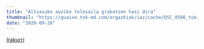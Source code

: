 ```yaml
---
title: "Altsasuko auziko telesaila grabatzen hasi dira"
thumbnail: "https://guaixe.tok-md.com/argazkiak/iaz/cache/DSC_0566_tokikom_1200x675.JPG"
date: "2020-09-28"
---
```

[Irakurri](https://guaixe.eus/altsasu/1600964143900-altsasuko-auziko-telesaila-grabatzen-hasi-dira)
